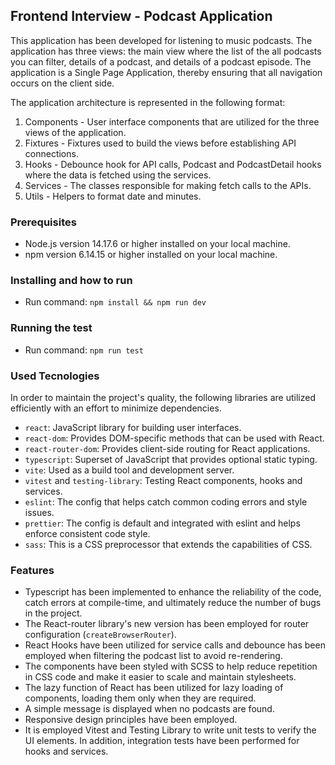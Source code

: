 ## Frontend Interview - Podcast Application

This application has been developed for listening to music podcasts. The application has three views: the main view where the list of the all podcasts you can filter, details of a podcast, and details of a podcast episode. The application is a Single Page Application, thereby ensuring that all navigation occurs on the client side.

The application architecture is represented in the following format:

1. Components - User interface components that are utilized for the three views of the application.
2. Fixtures - Fixtures used to build the views before establishing API connections.
3. Hooks - Debounce hook for API calls, Podcast and PodcastDetail hooks where the data is fetched using the services.
4. Services - The classes responsible for making fetch calls to the APIs.
5. Utils - Helpers to format date and minutes.

### Prerequisites

- Node.js version 14.17.6 or higher installed on your local machine.
- npm version 6.14.15 or higher installed on your local machine.

### Installing and how to run

- Run command: `npm install && npm run dev`

### Running the test

- Run command: `npm run test`

### Used Tecnologies

In order to maintain the project's quality, the following libraries are utilized efficiently with an effort to minimize dependencies.

- `react`: JavaScript library for building user interfaces.
- `react-dom`: Provides DOM-specific methods that can be used with React.
- `react-router-dom`: Provides client-side routing for React applications.
- `typescript`: Superset of JavaScript that provides optional static typing.
- `vite`: Used as a build tool and development server.
- `vitest` and `testing-library`: Testing React components, hooks and services.
- `eslint`: The config that helps catch common coding errors and style issues.
- `prettier`: The config is default and integrated with eslint and helps enforce consistent code style.
- `sass`: This is a CSS preprocessor that extends the capabilities of CSS.

### Features

- Typescript has been implemented to enhance the reliability of the code, catch errors at compile-time, and ultimately reduce the number of bugs in the project.
- The React-router library's new version has been employed for router configuration (`createBrowserRouter`).
- React Hooks have been utilized for service calls and debounce has been employed when filtering the podcast list to avoid re-rendering.
- The components have been styled with SCSS to help reduce repetition in CSS code and make it easier to scale and maintain stylesheets.
- The lazy function of React has been utilized for lazy loading of components, loading them only when they are required.
- A simple message is displayed when no podcasts are found.
- Responsive design principles have been employed.
- It is employed Vitest and Testing Library to write unit tests to verify the UI elements. In addition, integration tests have been performed for hooks and services.
